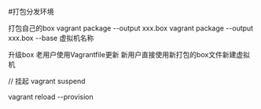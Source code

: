 #打包分发环境

打包自己的box
vagrant package --output xxx.box
vagrant package --output xxx.box --base 虚拟机名称

升级box
老用户使用Vagrantfile更新
新用户直接使用新打包的box文件新建虚拟机

// 挂起
vagrant suspend

vagrant reload --provision